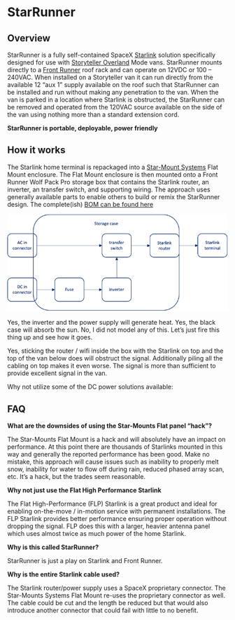 # StarRunner
## Overview
StarRunner is a fully self-contained SpaceX [Starlink](https://www.starlink.com) solution specifically designed for use with 
[Storyteller Overland](https://storytelleroverland.com) Mode vans. StarRunner mounts directly to a [Front Runner](https://www.frontrunneroutfitters.com/en/us/)
roof rack and can operate on 12VDC or 100 – 240VAC. When installed on a Storyteller van it can run directly from the available 12 “aux 1” supply available 
on the roof such that StarRunner can be installed and run without making any penetration to the van. When the van is parked in a location where Starlink 
is obstructed, the StarRunner can be removed and operated from the 120VAC source available on the side of the van using nothing more than a standard 
extension cord.

**StarRunner is portable, deployable, power friendly** 

## How it works
The Starlink home terminal is repackaged into a [Star-Mount Systems](https://star-mountsystems.com) Flat Mount enclosure.  The Flat Mount enclosure is 
then mounted onto a Front Runner Wolf Pack Pro storage box that contains the Starlink router, an inverter, an transfer switch, and supporting wiring. 
The approach uses generally available parts to enable others to build or remix the StarRunner design. The complete(ish) 
[BOM can be found here](/StarlinkFrontRunnerBOM.pdf)

![StarRunner block diagram](images/IMG_2073.png)
 

Yes, the inverter and the power supply will generate heat. Yes, the black case will absorb the sun. No, I did not model any of this. Let’s just fire this thing up and see how it goes.

Yes, sticking the router / wifi inside the box with the Starlink on top and the top of the van below does will obstruct the signal. Additionally piling all the cabling on top makes it even worse. The signal is more than sufficient to provide excellent signal in the van.

Why not utilize some of the DC power solutions available:

## FAQ

**What are the downsides of using the Star-Mounts Flat panel “hack”?**

The Star-Mounts Flat Mount is a hack and will absolutely have an impact on performance. At this point there are thousands of Starlinks mounted in this 
way and generally the reported performance has been good. Make no mistake, this approach will cause issues such as inability to properly melt snow, 
inability for water to flow off during rain, reduced phased array scan, etc. It’s a hack, but the trades seem reasonable.

**Why not just use the Flat High Performance Starlink**

The Flat High-Performance (FLP) Starlink is a great product and ideal for enabling on-the-move / in-motion service with permanent installations. The 
FLP Starlink provides better performance ensuring proper operation without dropping the signal. FLP does this with a larger, heavier antenna panel 
which uses almost twice as much power of the home Starlink. 

**Why is this called StarRunner?**

StarRunner is just a play on Starlink and Front Runner.

**Why is the entire Starlink cable used?**

The Starlink router/power supply uses a SpaceX proprietary connector. The Star-Mounts Systems Flat Mount re-uses the proprietary connector as well. The cable could be cut and the length be reduced but that would also introduce another connector that could fail with little to no benefit.
